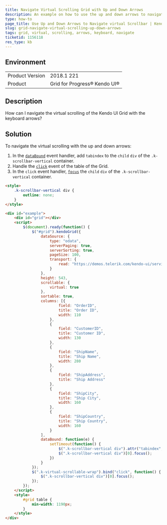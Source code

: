 ```yaml
---
title: Navigate Virtual Scrolling Grid with Up and Down Arrows
description: An example on how to use the up and down arrows to navigate the Kendo UI Grid with virtual scrolling.
type: how-to
page_title: Use Up and Down Arrows to Navigate virtual Scrollbar | Kendo UI Grid
slug: grid-navigate-virtual-scrolling-up-down-arrows
tags: grid, virtual, scrolling, arrows, keyboard, navigate 
ticketid: 1156118
res_type: kb
---
```


## Environment
<table>
	<tr>
		<td>Product Version</td>
		<td>2018.1 221</td>
	</tr>
	<tr>
		<td>Product</td>
		<td>Grid for Progress® Kendo UI®</td>
	</tr>
</table>

## Description

How can I navigate the virtual scrolling of the Kendo UI Grid with the keyboard arrows? 

## Solution

To navigate the virtual scrolling with the up and down arrows:

1. In the [`dataBound`](https://docs.telerik.com/kendo-ui/api/javascript/ui/grid/events/databound) event handler, add `tabindex` to the `child` `div` of the `.k-scrollbar-vertical` container.
1. Handle the [`click`](https://api.jquery.com/click/) event of the table of the Grid.
1. In the `click` event handler, [`focus`](https://api.jquery.com/focus/) the `child` `div` of the `.k-scrollbar-vertical` container.

```html
<style>
	.k-scrollbar-vertical div {
		outline: none;
	}
</style>

<div id="example">
	<div id="grid"></div>
	<script>
		$(document).ready(function() {
			$("#grid").kendoGrid({
				dataSource: {
					type: "odata",
					serverPaging: true,
					serverSorting: true,
					pageSize: 100,
					transport: {
						read: "https://demos.telerik.com/kendo-ui/service/Northwind.svc/Orders"
					}
				},
				height: 543,
				scrollable: {
					virtual: true
				},
				sortable: true,
				columns: [{
						field: "OrderID",
						title: "Order ID",
						width: 110
					},
					{
						field: "CustomerID",
						title: "Customer ID",
						width: 130
					},
					{
						field: "ShipName",
						title: "Ship Name",
						width: 280
					},
					{
						field: "ShipAddress",
						title: "Ship Address"
					},
					{
						field: "ShipCity",
						title: "Ship City",
						width: 160
					},
					{
						field: "ShipCountry",
						title: "Ship Country",
						width: 160
					}
				],
				dataBound: function(e) {
					setTimeout(function() {
						$(".k-scrollbar-vertical div").attr("tabindex", "-1");
						$(".k-scrollbar-vertical div")[0].focus();
					})
				}
			});
			$(".k-virtual-scrollable-wrap").bind("click", function() {
				$(".k-scrollbar-vertical div")[0].focus();
			});
		});
	</script>
	<style>
		#grid table {
			min-width: 1190px;
		}
	</style>
</div>
```